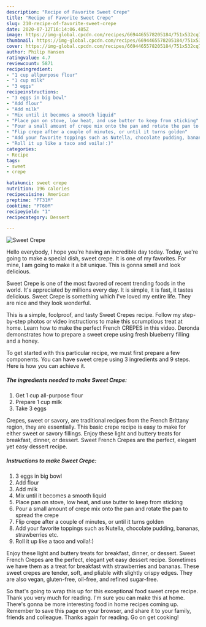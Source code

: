 ```yaml
---
description: "Recipe of Favorite Sweet Crepe"
title: "Recipe of Favorite Sweet Crepe"
slug: 210-recipe-of-favorite-sweet-crepe
date: 2020-07-12T16:14:06.485Z
image: https://img-global.cpcdn.com/recipes/6694465578205184/751x532cq70/sweet-crepe-recipe-main-photo.jpg
thumbnail: https://img-global.cpcdn.com/recipes/6694465578205184/751x532cq70/sweet-crepe-recipe-main-photo.jpg
cover: https://img-global.cpcdn.com/recipes/6694465578205184/751x532cq70/sweet-crepe-recipe-main-photo.jpg
author: Philip Hansen
ratingvalue: 4.7
reviewcount: 5871
recipeingredient:
- "1 cup allpurpose flour"
- "1 cup milk"
- "3 eggs"
recipeinstructions:
- "3 eggs in big bowl"
- "Add flour"
- "Add milk"
- "Mix until it becomes a smooth liquid"
- "Place pan on stove, low heat, and use butter to keep from sticking"
- "Pour a small amount of crepe mix onto the pan and rotate the pan to spread the crepe"
- "Flip crepe after a couple of minutes, or until it turns golden"
- "Add your favorite toppings such as Nutella, chocolate pudding, bananas, strawberries etc."
- "Roll it up like a taco and voila!:)"
categories:
- Recipe
tags:
- sweet
- crepe

katakunci: sweet crepe 
nutrition: 196 calories
recipecuisine: American
preptime: "PT31M"
cooktime: "PT60M"
recipeyield: "1"
recipecategory: Dessert

---
```



![Sweet Crepe](https://img-global.cpcdn.com/recipes/6694465578205184/751x532cq70/sweet-crepe-recipe-main-photo.jpg)

Hello everybody, I hope you're having an incredible day today. Today, we're going to make a special dish, sweet crepe. It is one of my favorites. For mine, I am going to make it a bit unique. This is gonna smell and look delicious.

Sweet Crepe is one of the most favored of recent trending foods in the world. It's appreciated by millions every day. It is simple, it is fast, it tastes delicious. Sweet Crepe is something which I've loved my entire life. They are nice and they look wonderful.

This is a simple, foolproof, and tasty Sweet Crepes recipe. Follow my step-by-step photos or video instructions to make this scrumptious treat at home. Learn how to make the perfect French CREPES in this video. Deronda demonstrates how to prepare a sweet crepe using fresh blueberry filling and a honey.


To get started with this particular recipe, we must first prepare a few components. You can have sweet crepe using 3 ingredients and 9 steps. Here is how you can achieve it.

<!--inarticleads1-->

##### The ingredients needed to make Sweet Crepe:

1. Get 1 cup all-purpose flour
1. Prepare 1 cup milk
1. Take 3 eggs


Crepes, sweet or savory, are traditional recipes from the French Brittany region, they are essentially. This basic crepe recipe is easy to make for either sweet or savory fillings. Enjoy these light and buttery treats for breakfast, dinner, or dessert. Sweet French Crepes are the perfect, elegant yet easy dessert recipe. 

<!--inarticleads2-->

##### Instructions to make Sweet Crepe:

1. 3 eggs in big bowl
1. Add flour
1. Add milk
1. Mix until it becomes a smooth liquid
1. Place pan on stove, low heat, and use butter to keep from sticking
1. Pour a small amount of crepe mix onto the pan and rotate the pan to spread the crepe
1. Flip crepe after a couple of minutes, or until it turns golden
1. Add your favorite toppings such as Nutella, chocolate pudding, bananas, strawberries etc.
1. Roll it up like a taco and voila!:)


Enjoy these light and buttery treats for breakfast, dinner, or dessert. Sweet French Crepes are the perfect, elegant yet easy dessert recipe. Sometimes we have them as a treat for breakfast with strawberries and bananas. These sweet crepes are tender, soft, and pliable with slightly crispy edges. They are also vegan, gluten-free, oil-free, and refined sugar-free. 

So that's going to wrap this up for this exceptional food sweet crepe recipe. Thank you very much for reading. I'm sure you can make this at home. There's gonna be more interesting food in home recipes coming up. Remember to save this page on your browser, and share it to your family, friends and colleague. Thanks again for reading. Go on get cooking!
